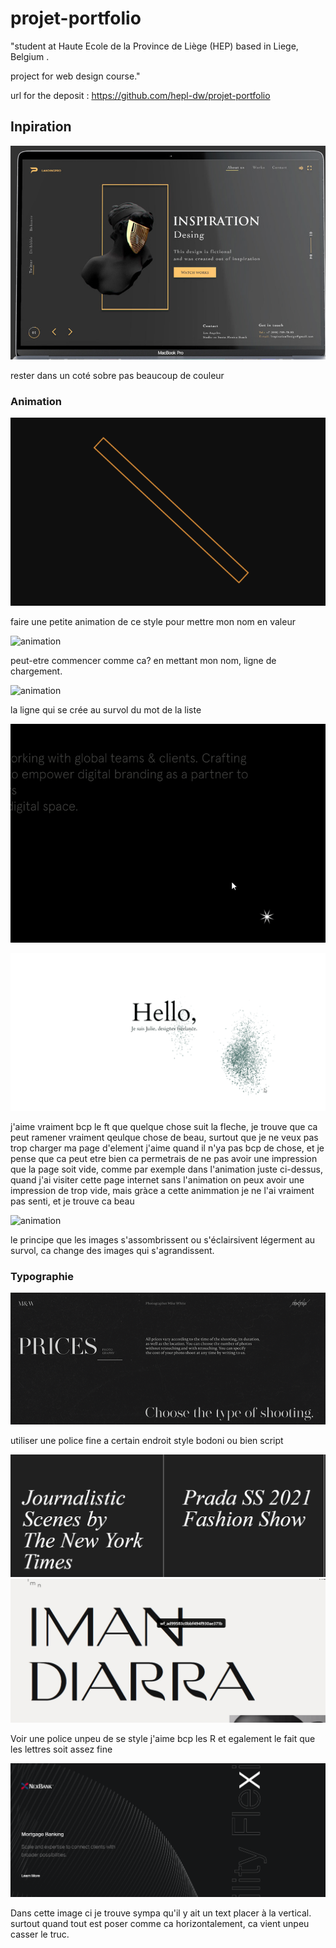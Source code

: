 # projet-portfolio
"student at Haute Ecole de la Province de Liège (HEP) based in Liege, Belgium .

project for web design course."

url for the deposit : https://github.com/hepl-dw/projet-portfolio

## Inpiration 
![inspiration style de la page](./img/couleurs.PNG)

rester dans un coté sobre pas beaucoup de couleur

### Animation 

![animation](./img/animation1.gif)

faire une petite animation de ce style pour mettre mon nom en valeur

![animation](./img/animation2.gif)

peut-etre commencer comme ca? en mettant mon nom, ligne de chargement.

![animation](./img/animation8.gif)

la ligne qui se crée au survol du mot de la liste


![animation](./img/animation6.gif)

![animation](./img/animation7.gif)

j'aime vraiment bcp le ft que quelque chose suit la fleche, je trouve que ca peut ramener vraiment qeulque chose de beau, surtout que je ne veux pas trop charger ma page d'element j'aime quand il n'ya pas bcp de chose, et je pense que ca peut etre bien ca permetrais de ne pas avoir une impression que la page soit vide, comme par exemple dans l'animation juste ci-dessus, quand j'ai visiter cette page internet sans l'animation on peux avoir une impression de trop vide, mais gràce a cette animmation je ne l'ai vraiment pas senti, et je trouve ca beau


![animation](./img/animation8.gif)

le principe que les images s'assombrissent ou s'éclairsivent légerment au survol, ca change des images qui s'agrandissent.

### Typographie

![font](./img/styleTypo.PNG)

utiliser une police fine a certain endroit style bodoni ou bien script 

![font](./img/font.PNG)
![font](./img/font3.PNG)

Voir une police unpeu de se style j'aime bcp les R et egalement le fait que les lettres soit assez fine

![font](./img/vertical.PNG)

Dans cette image ci je trouve sympa qu'il y ait un text placer à la vertical. surtout quand tout est poser comme ca horizontalement, ca vient unpeu casser le truc.




